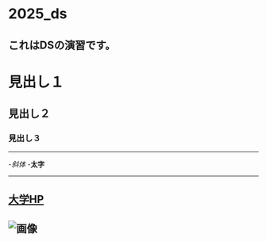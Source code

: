 # 2025_ds

これはDSの演習です。
---
# 見出し１
## 見出し２
### 見出し３

---

-_斜体_
-**太字**

---
[大学HP](https://www.ncu.ac.jp)
---
![画像](https://www.nagoya-cu.ac.jp/sda/common/image/header-logo.png)
---
